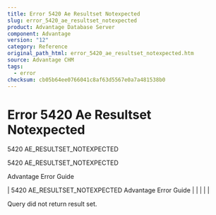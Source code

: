 ```yaml
---
title: Error 5420 Ae Resultset Notexpected
slug: error_5420_ae_resultset_notexpected
product: Advantage Database Server
component: Advantage
version: "12"
category: Reference
original_path_html: error_5420_ae_resultset_notexpected.htm
source: Advantage CHM
tags:
  - error
checksum: cb05b64ee0766041c8af63d5567e0a7a481538b0
---
```


# Error 5420 Ae Resultset Notexpected

5420 AE\_RESULTSET\_NOTEXPECTED

5420 AE\_RESULTSET\_NOTEXPECTED

Advantage Error Guide

| 5420 AE\_RESULTSET\_NOTEXPECTED  Advantage Error Guide |  |  |  |  |

Query did not return result set.

